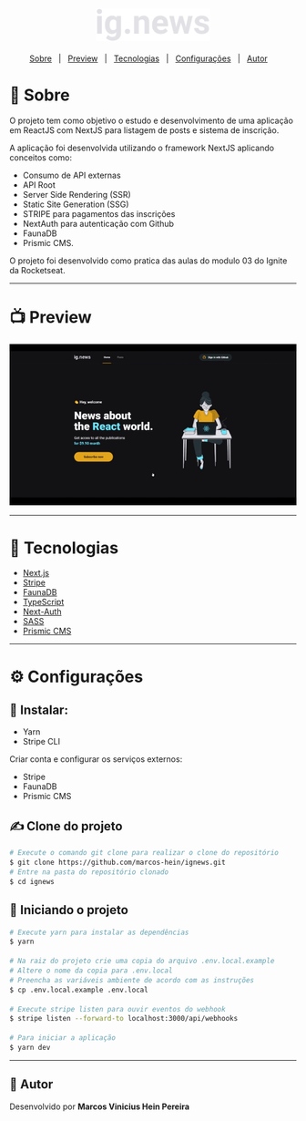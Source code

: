 <h2 align="center">
  <img alt="Logo" src="./public/images/logo.svg" alt="ig.News" width="200">
</h2>

<p align="center">
  <a href="#dart-sobre">Sobre</a> &#xa0; | &#xa0;
  <a href="#tv-preview">Preview</a> &#xa0; | &#xa0;
  <a href="#rocket-tecnologias">Tecnologias</a> &#xa0; | &#xa0;
  <a href="#gear-configurações">Configurações</a> &#xa0; | &#xa0;
  <a href="#memo-autor">Autor</a> &#xa0; &#xa0;
</p>


# :dart: Sobre

O projeto tem como objetivo o estudo e desenvolvimento de uma aplicação em ReactJS com NextJS para listagem de posts e sistema de inscrição.

A aplicação foi desenvolvida utilizando o framework NextJS aplicando conceitos como:

  - Consumo de API externas
  - API Root
  - Server Side Rendering (SSR)
  - Static Site Generation (SSG)
  - STRIPE para pagamentos das inscrições
  - NextAuth para autenticação com Github
  - FaunaDB
  - Prismic CMS.


O projeto foi desenvolvido como pratica das aulas do modulo 03 do Ignite da Rocketseat.

---

# :tv: Preview
<div>
   <img src="./.github/ignews-preview.gif" width="900">
   <!-- <img src="./.github/screen-ignews.jpg" width="900"> -->
</div>

---

# :rocket: Tecnologias

- [Next.js](https://nextjs.org/)
- [Stripe](https://stripe.com/)
- [FaunaDB](https://fauna.com/)
- [TypeScript](https://www.typescriptlang.org/)
- [Next-Auth](https://next-auth.js.org/)
- [SASS](https://sass-lang.com/)
- [Prismic CMS](https://prismic.io/)

---

# :gear: Configurações

## 💾 Instalar:

- Yarn
- Stripe CLI

Criar conta e configurar os serviços externos:

- Stripe
- FaunaDB
- Prismic CMS

## ✍ Clone do projeto

```bash
# Execute o comando git clone para realizar o clone do repositório
$ git clone https://github.com/marcos-hein/ignews.git
# Entre na pasta do repositório clonado
$ cd ignews
```
## 🏁 Iniciando o projeto

```bash
# Execute yarn para instalar as dependências
$ yarn

# Na raiz do projeto crie uma copia do arquivo .env.local.example
# Altere o nome da copia para .env.local
# Preencha as variáveis ambiente de acordo com as instruções
$ cp .env.local.example .env.local

# Execute stripe listen para ouvir eventos do webhook
$ stripe listen --forward-to localhost:3000/api/webhooks

# Para iniciar a aplicação
$ yarn dev
```
---
## :memo: Autor
Desenvolvido por **Marcos Vinicius Hein Pereira**
